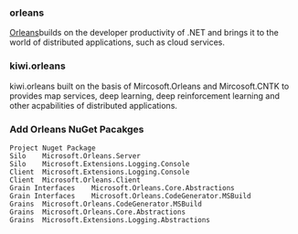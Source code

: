### orleans ###

[Orleans](http://dotnet.github.io/orleans/Documentation/tutorials_and_samples/overview_helloworld.html)builds on the developer productivity of .NET and brings it to the world of distributed applications, such as cloud services.</br>

### kiwi.orleans ###
kiwi.orleans built on the basis of Mircosoft.Orleans and Mircosoft.CNTK to provides map services, deep learning, deep reinforcement learning and other acpabilities of distributed applications.

### Add Orleans NuGet Pacakges ###
```
Project	Nuget Package
Silo	Microsoft.Orleans.Server
Silo	Microsoft.Extensions.Logging.Console
Client	Microsoft.Extensions.Logging.Console
Client	Microsoft.Orleans.Client
Grain Interfaces	Microsoft.Orleans.Core.Abstractions
Grain Interfaces	Microsoft.Orleans.CodeGenerator.MSBuild
Grains	Microsoft.Orleans.CodeGenerator.MSBuild
Grains	Microsoft.Orleans.Core.Abstractions
Grains	Microsoft.Extensions.Logging.Abstractions
```
